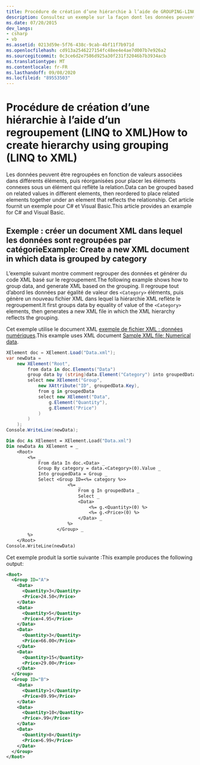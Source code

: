 ```yaml
---
title: Procédure de création d’une hiérarchie à l’aide de GROUPING-LINQ to XML
description: Consultez un exemple sur la façon dont les données peuvent être regroupées en fonction des valeurs associées dans différents éléments, puis réorganisées pour placer les éléments connexes sous un élément qui reflète la relation.
ms.date: 07/20/2015
dev_langs:
- csharp
- vb
ms.assetid: 0213d59e-5f76-438c-9cab-4bf11f7b971d
ms.openlocfilehash: cd913a2546227154fc48ee4e4ae7d007b7e926a2
ms.sourcegitcommit: 0c3ce6d2e7586d925a30f231f32046b7b3934acb
ms.translationtype: MT
ms.contentlocale: fr-FR
ms.lasthandoff: 09/08/2020
ms.locfileid: "89553503"
---
```

# <a name="how-to-create-hierarchy-using-grouping-linq-to-xml"></a><span data-ttu-id="7ff36-103">Procédure de création d’une hiérarchie à l’aide d’un regroupement (LINQ to XML)</span><span class="sxs-lookup"><span data-stu-id="7ff36-103">How to create hierarchy using grouping (LINQ to XML)</span></span>

<span data-ttu-id="7ff36-104">Les données peuvent être regroupées en fonction de valeurs associées dans différents éléments, puis réorganisées pour placer les éléments connexes sous un élément qui reflète la relation.</span><span class="sxs-lookup"><span data-stu-id="7ff36-104">Data can be grouped based on related values in different elements, then reordered to place related elements together under an element that reflects the relationship.</span></span> <span data-ttu-id="7ff36-105">Cet article fournit un exemple pour C# et Visual Basic.</span><span class="sxs-lookup"><span data-stu-id="7ff36-105">This article provides an example for C# and Visual Basic.</span></span>

## <a name="example-create-a-new-xml-document-in-which-data-is-grouped-by-category"></a><span data-ttu-id="7ff36-106">Exemple : créer un document XML dans lequel les données sont regroupées par catégorie</span><span class="sxs-lookup"><span data-stu-id="7ff36-106">Example: Create a new XML document in which data is grouped by category</span></span>

<span data-ttu-id="7ff36-107">L’exemple suivant montre comment regrouper des données et générer du code XML basé sur le regroupement.</span><span class="sxs-lookup"><span data-stu-id="7ff36-107">The following example shows how to group data, and generate XML based on the grouping.</span></span> <span data-ttu-id="7ff36-108">Il regroupe tout d’abord les données par égalité de valeur des `<Category>` éléments, puis génère un nouveau fichier XML dans lequel la hiérarchie XML reflète le regroupement.</span><span class="sxs-lookup"><span data-stu-id="7ff36-108">It first groups data by equality of value of the `<Category>` elements, then generates a new XML file in which the XML hierarchy reflects the grouping.</span></span>

<span data-ttu-id="7ff36-109">Cet exemple utilise le document XML [exemple de fichier XML : données numériques](sample-xml-file-numerical-data.md).</span><span class="sxs-lookup"><span data-stu-id="7ff36-109">This example uses XML document [Sample XML file: Numerical data](sample-xml-file-numerical-data.md).</span></span>

```csharp
XElement doc = XElement.Load("Data.xml");
var newData =
    new XElement("Root",
        from data in doc.Elements("Data")
        group data by (string)data.Element("Category") into groupedData
        select new XElement("Group",
            new XAttribute("ID", groupedData.Key),
            from g in groupedData
            select new XElement("Data",
                g.Element("Quantity"),
                g.Element("Price")
            )
        )
    );
Console.WriteLine(newData);
```

```vb
Dim doc As XElement = XElement.Load("Data.xml")
Dim newData As XElement = _
    <Root>
        <%= _
            From data In doc.<Data> _
            Group By category = data.<Category>(0).Value _
            Into groupedData = Group _
            Select <Group ID=<%= category %>>
                       <%= _
                           From g In groupedData _
                           Select _
                           <Data>
                               <%= g.<Quantity>(0) %>
                               <%= g.<Price>(0) %>
                           </Data> _
                       %>
                   </Group> _
        %>
    </Root>
Console.WriteLine(newData)
```

<span data-ttu-id="7ff36-110">Cet exemple produit la sortie suivante :</span><span class="sxs-lookup"><span data-stu-id="7ff36-110">This example produces the following output:</span></span>

```xml
<Root>
  <Group ID="A">
    <Data>
      <Quantity>3</Quantity>
      <Price>24.50</Price>
    </Data>
    <Data>
      <Quantity>5</Quantity>
      <Price>4.95</Price>
    </Data>
    <Data>
      <Quantity>3</Quantity>
      <Price>66.00</Price>
    </Data>
    <Data>
      <Quantity>15</Quantity>
      <Price>29.00</Price>
    </Data>
  </Group>
  <Group ID="B">
    <Data>
      <Quantity>1</Quantity>
      <Price>89.99</Price>
    </Data>
    <Data>
      <Quantity>10</Quantity>
      <Price>.99</Price>
    </Data>
    <Data>
      <Quantity>8</Quantity>
      <Price>6.99</Price>
    </Data>
  </Group>
</Root>
```
